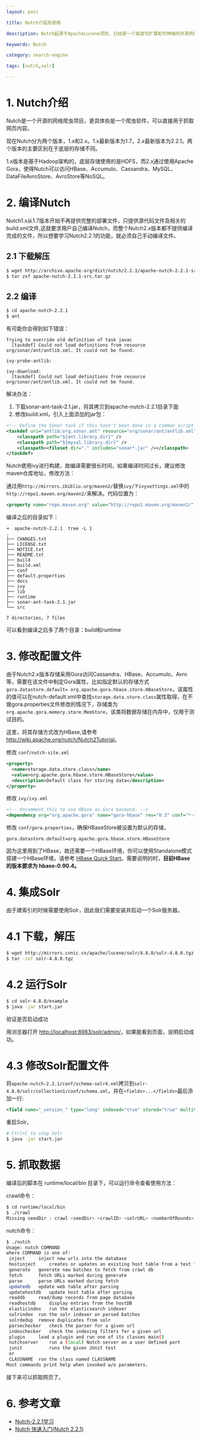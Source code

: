 ```yaml
---
layout: post

title: Nutch介绍及使用

description: Nutch起源于ApacheLucene项目，已经是一个高度可扩展和可伸缩的开源网络爬虫软件项目。现在Nutch分为两个版本，1.x和2.x。1.x最新版本为1.7，2.x最新版本为2.2.1。两个版本的主要区别在于底层的存储不同。1.x版本是基于Hadoop架构的，底层存储使用的是HDFS，而2.x通过使用Apache Gora，使得Nutch可以访问HBase、Accumulo、Cassandra、MySQL、DataFileAvroStore、AvroStore等NoSQL。

keywords: Nutch

category: search-engine

tags: [nutch,solr]

---
```


# 1. Nutch介绍

Nutch是一个开源的网络爬虫项目，更具体些是一个爬虫软件，可以直接用于抓取网页内容。

现在Nutch分为两个版本，1.x和2.x。1.x最新版本为1.7，2.x最新版本为2.2.1。两个版本的主要区别在于底层的存储不同。

1.x版本是基于Hadoop架构的，底层存储使用的是HDFS，而2.x通过使用Apache Gora，使得Nutch可以访问HBase、Accumulo、Cassandra、MySQL、DataFileAvroStore、AvroStore等NoSQL。

# 2. 编译Nutch

Nutch1.x从1.7版本开始不再提供完整的部署文件，只提供源代码文件及相关的build.xml文件,这就要求用户自己编译Nutch，而整个Nutch2.x版本都不提供编译完成的文件，所以想要学习Nutch2.2.1的功能，就必须自己手动编译文件。

## 2.1 下载解压

```bash
$ wget http://archive.apache.org/dist/nutch/2.2.1/apache-nutch-2.2.1-src.tar.gz
$ tar zxf apache-nutch-2.2.1-src.tar.gz
```

## 2.2 编译

```bash
$ cd apache-nutch-2.2.1
$ ant
```

有可能你会得到如下错误：

```
Trying to override old definition of task javac
  [taskdef] Could not load definitions from resource org/sonar/ant/antlib.xml. It could not be found.

ivy-probe-antlib:

ivy-download:
  [taskdef] Could not load definitions from resource org/sonar/ant/antlib.xml. It could not be found.
```

解决办法：

1. 下载sonar-ant-task-2.1.jar，将其拷贝到apache-nutch-2.2.1目录下面
2. 修改build.xml，引入上面添加的jar包：

```xml
<!-- Define the Sonar task if this hasn't been done in a common script -->
<taskdef uri="antlib:org.sonar.ant" resource="org/sonar/ant/antlib.xml">
	<classpath path="${ant.library.dir}" />
	<classpath path="${mysql.library.dir}" />
	<classpath><fileset dir="." includes="sonar*.jar" /></classpath>
</taskdef>
```

Nutch使用ivy进行构建，故编译需要很长时间，如果编译时间过长，建议修改maven仓库地址，修改方法：

通过用`http://mirrors.ibiblio.org/maven2/`替换`ivy/下ivysettings.xml`中的`http://repo1.maven.org/maven2/`来解决。代码位置为：

```xml
<property name="repo.maven.org" value="http://repo1.maven.org/maven2/" override="false"/>
```

编译之后的目录如下：

```
➜  apache-nutch-2.2.1  tree -L 1
.
├── CHANGES.txt
├── LICENSE.txt
├── NOTICE.txt
├── README.txt
├── build
├── build.xml
├── conf
├── default.properties
├── docs
├── ivy
├── lib
├── runtime
├── sonar-ant-task-2.1.jar
└── src

7 directories, 7 files
```

可以看到编译之后多了两个目录：build和runtime

# 3. 修改配置文件

由于Nutch2.x版本存储采用Gora访问Cassandra、HBase、Accumulo、Avro等，需要在该文件中制定Gora属性，比如指定默认的存储方式`gora.datastore.default= org.apache.gora.hbase.store.HBaseStore`，该属性的值可以在nutch-default.xml中查找`storage.data.store.class`属性取得，在不做gora.properties文件修改的情况下，存储类为`org.apache.gora.memory.store.MemStore`，该类将数据存储在内存中，仅用于测试目的。

这里，将其存储方式改为HBase,请参考 <http://wiki.apache.org/nutch/Nutch2Tutorial>。

修改 `conf/nutch-site.xml`

```xml
<property>
  <name>storage.data.store.class</name>
  <value>org.apache.gora.hbase.store.HBaseStore</value>
  <description>Default class for storing data</description>
</property>
```

修改 `ivy/ivy.xml`

```xml
<!-- Uncomment this to use HBase as Gora backend. -->
<dependency org="org.apache.gora" name="gora-hbase" rev="0.3" conf="*->default" />
```

修改 `conf/gora.properties`，确保HBaseStore被设置为默认的存储，

```
gora.datastore.default=org.apache.gora.hbase.store.HBaseStore
```

因为这里用到了HBase，故还需要一个HBase环境，你可以使用Standalone模式搭建一个HBase环境，请参考 [HBase Quick Start](http://hbase.apache.org/book/quickstart.html)。需要说明的时，**目前HBase的版本要求为 hbase-0.90.4。**

# 4. 集成Solr

由于建索引的时候需要使用Solr，因此我们需要安装并启动一个Solr服务器。

# 4.1 下载，解压

```bash
$ wget http://mirrors.cnnic.cn/apache/lucene/solr/4.8.0/solr-4.8.0.tgz 
$ tar -zxf solr-4.8.0.tgz
```

# 4.2 运行Solr

```bash
$ cd solr-4.8.0/example
$ java -jar start.jar
```

验证是否启动成功

用浏览器打开 <http://localhost:8983/solr/admin/>，如果能看到页面，说明启动成功。

# 4.3 修改Solr配置文件

将`apache-nutch-2.2.1/conf/schema-solr4.xml`拷贝到`solr-4.8.0/solr/collection1/conf/schema.xml`，并在`<fields>...</fields>`最后添加一行:

```xml
<field name="_version_" type="long" indexed="true" stored="true" multiValued="false"/>
```

重启Solr，

```bash
# Ctrl+C to stop Solr
$ java -jar start.jar
```

# 5. 抓取数据

编译后的脚本在 runtime/local/bin 目录下，可以运行命令查看使用方法：

crawl命令：

```bash
$ cd runtime/local/bin 
$ ./crawl 
Missing seedDir : crawl <seedDir> <crawlID> <solrURL> <numberOfRounds>
```

nutch命令：

```bash
$ ./nutch 
Usage: nutch COMMAND
where COMMAND is one of:
 inject		inject new urls into the database
 hostinject     creates or updates an existing host table from a text file
 generate 	generate new batches to fetch from crawl db
 fetch 		fetch URLs marked during generate
 parse 		parse URLs marked during fetch
 updatedb 	update web table after parsing
 updatehostdb   update host table after parsing
 readdb 	read/dump records from page database
 readhostdb     display entries from the hostDB
 elasticindex   run the elasticsearch indexer
 solrindex 	run the solr indexer on parsed batches
 solrdedup 	remove duplicates from solr
 parsechecker   check the parser for a given url
 indexchecker   check the indexing filters for a given url
 plugin 	load a plugin and run one of its classes main()
 nutchserver    run a (local) Nutch server on a user defined port
 junit         	runs the given JUnit test
 or
 CLASSNAME 	run the class named CLASSNAME
Most commands print help when invoked w/o parameters.
```

接下来可以抓取网页了。

# 6. 参考文章

- [Nutch-2.2.1学习](http://blog.csdn.net/skywalker_only/article/category/1842591)
- [Nutch 快速入门(Nutch 2.2.1)](http://cn.soulmachine.me/blog/20140201/)
